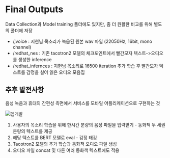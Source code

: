 # Final Outputs

Data Collection과 Model training 폴더에도 있지만, 좀 더 원활한 비교를 위해 별도의 폴더에 저장
- /jvoice : 지현님 목소리가 녹음된 원본 wav 파일 (22050Hz, 16bit, mono channel)
- /redhat_nes : 기존 tacotron2 모델의 체크포인트에서 빨간모자 텍스트->오디오를 생성한 inference
- /redhat_infernces : 지현님 목소리로 16500 iteration 추가 학습 후 빨간모자 텍스트를 감정을 실어 읽은 오디오 모음집

## 추후 발전사항
음성 녹음과 휴대의 간편성 측면에서 서비스를 모바일 어플리케이션으로 구현하는 것

![앱개발](https://user-images.githubusercontent.com/80621384/131204446-824b1348-984c-40df-b37c-a47fbd69dfc7.jpg)

1. 사용자의 목소리 학습을 위해 한시간 분량의 음성 파일을 입력받기 - 동화책 두 세권 분량의 텍스트를 제공
2. 해당 텍스트를 BERT 모델로 eval - 감정 태깅
3. Tacotron2 모델의 추가 학습과 동화책 오디오 파일 생성
4. 오디오 파일 concat 및 다른 여러 동화책 텍스트에도 적용
